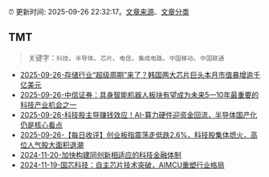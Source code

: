 :alarm_clock: 更新时间: 2025-09-26 22:32:17。[文章来源](/README.md)、[文章分类](/TAGS.md)

## TMT


> 关键字：`科技`、`半导体`、`芯片`、`电信`、`集成电路`、`中国移动`、`中国联通`



- [2025-09-26-存储行业“超级周期”来了？韩国两大芯片巨头本月市值暴增逾千亿美元](https://www.cls.cn/detail/2156997) 
- [2025-09-26-中信证券：具身智能机器人板块有望成为未来5—10年最重要的科技产业机会之一](https://www.cls.cn/detail/2156691) 
- [2025-09-26-科技股主导赚钱效应！AI-算力硬件迎资金回流，半导体国产化仍是核心看点](https://www.cls.cn/detail/2156759) 
- [2025-09-26-【每日收评】创业板指震荡走低跌2.6%，科技股集体熄火，高位人气股大面积退潮](https://www.cls.cn/detail/2157358) 
- [2024-11-20-加快构建同创新相适应的科技金融体制](https://xueqiu.com/9193403816/313561745) 
- [2024-11-19-国芯科技：自主芯片技术突破，AIMCU重塑行业格局](https://xueqiu.com/8151841495/313402043) 

